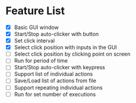 # Feature List

- [x] Basic GUI window
- [x] Start/Stop auto-clicker with button
- [x] Set click interval
- [x] Select click position with inputs in the GUI
- [ ] Select click position by clicking point on screen
- [ ] Run for period of time
- [ ] Start/Stop auto-clicker with keypress
- [ ] Support list of individual actions
- [ ] Save/Load list of actions from file
- [ ] Support repeating individual actions
- [ ] Run for set number of executions